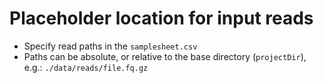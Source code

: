 # Placeholder location for input reads

- Specify read paths in the `samplesheet.csv`
- Paths can be absolute, or relative to the base directory (`projectDir`), e.g.: `./data/reads/file.fq.gz`
